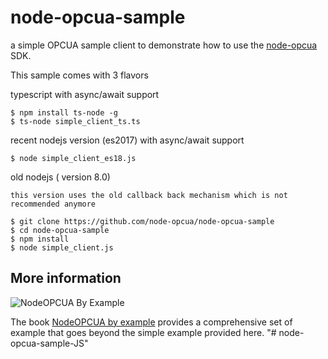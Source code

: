 # node-opcua-sample

a simple OPCUA sample client to demonstrate how to use the [node-opcua](https://github.com/node-opcua/node-opcua) SDK.

This sample comes with 3 flavors

typescript with async/await support

    $ npm install ts-node -g
    $ ts-node simple_client_ts.ts

recent nodejs version (es2017) with async/await support

    $ node simple_client_es18.js

old nodejs ( version 8.0)

    this version uses the old callback back mechanism which is not recommended anymore

    $ git clone https://github.com/node-opcua/node-opcua-sample
    $ cd node-opcua-sample
    $ npm install
    $ node simple_client.js


## More information 

![NodeOPCUA By Example](https://d2sofvawe08yqg.cloudfront.net/node-opcuabyexample/hero2x?1573652947)

The book [NodeOPCUA by example](https://leanpub.com/node-opcuabyexample) provides a comprehensive set of example that goes beyond the simple example provided here.
"# node-opcua-sample-JS" 

